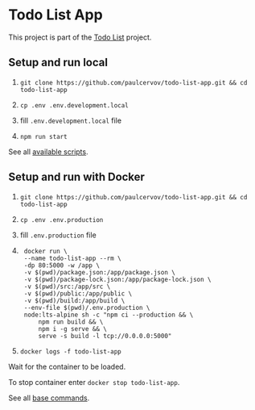 # Todo List App

This project is part of the [Todo List](https://github.com/paulcervov/todo-list) project.

## Setup and run local

1. `git clone https://github.com/paulcervov/todo-list-app.git && cd todo-list-app`

2. `cp .env .env.development.local`

3. fill `.env.development.local` file

4. `npm run start`

See all [available scripts](https://create-react-app.dev/docs/available-scripts).

## Setup and run with Docker

1. `git clone https://github.com/paulcervov/todo-list-app.git && cd todo-list-app`

2. `cp .env .env.production`

3. fill `.env.production` file

4. ```
    docker run \
    --name todo-list-app --rm \
    -dp 80:5000 -w /app \
    -v $(pwd)/package.json:/app/package.json \
    -v $(pwd)/package-lock.json:/app/package-lock.json \
    -v $(pwd)/src:/app/src \
    -v $(pwd)/public:/app/public \
    -v $(pwd)/build:/app/build \
    --env-file $(pwd)/.env.production \
    node:lts-alpine sh -c "npm ci --production && \
        npm run build && \
        npm i -g serve && \
        serve -s build -l tcp://0.0.0.0:5000"
    ```
5. `docker logs -f todo-list-app`

Wait for the container to be loaded.

To stop container enter `docker stop todo-list-app`.

See all [base commands](https://docs.docker.com/engine/reference/commandline/docker/).
